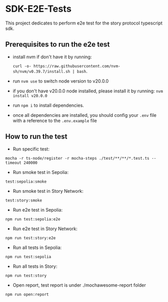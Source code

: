 # SDK-E2E-Tests

This project dedicates to perform e2e test for the story protocol typescript sdk.

## Prerequisites to run the e2e test

- install nvm if don't have it by running:

  `curl -o- https://raw.githubusercontent.com/nvm-sh/nvm/v0.39.7/install.sh | bash`.

- run `nvm use` to switch node version to v20.0.0
- if you don't have v20.0.0 node installed, please install it by running: `nvm install v20.0.0`

- run `npm i` to install dependencies.
- once all dependencies are installed, you should config your `.env` file with a reference to the `.env.example` file

## How to run the test

- Run specific test:

```
mocha -r ts-node/register -r mocha-steps ./test/**/**/*.test.ts --timeout 240000
```

- Run smoke test in Sepolia:

```
test:sepolia:smoke
```

- Run smoke test in Story Network:

```
test:story:smoke
```

- Run e2e test in Sepolia:

```
npm run test:sepolia:e2e
```

- Run e2e test in Story Network:

```
npm run test:story:e2e
```

- Run all tests in Sepolia:
```
npm run test:sepolia
```

- Run all tests in Story:
```
npm run test:story
```

- Open report, test report is under ./mochawesome-report folder
```
npm run open:report
```
